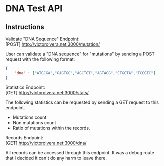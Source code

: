 # DNA Test API  

## Instructions

Validate "DNA Sequence" Endpoint:  
[POST] http://victorolvera.net:3000/mutation/  
  
User can validate a "DNA sequence" for "mutations" by sending a POST request with the following format:  
```json
{
    "dna" : ["ATGCGA","GAGTGC","AGCTGT","AGTAGG","CTGCTA","TCCGTC"]
}
```
  
Statistics Endpoint:  
[GET] http://victorolvera.net:3000/stats/

The following statistics can be requested by sending a GET request to this endpoint.  
- Mutations count
- Non mutations count
- Ratio of mutations within the records.

Records Endpoint:  
[GET] http://victorolvera.net:3000/dna/  
  
All records can be accessed through this endpoint. It was a debug route that I decided it can't do any harm to leave there.
